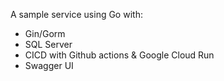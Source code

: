 A sample service using Go with:
- Gin/Gorm
- SQL Server
- CICD with Github actions & Google Cloud Run
- Swagger UI
